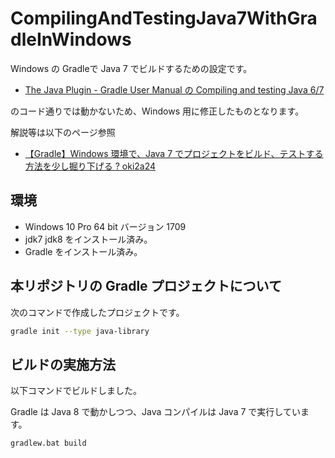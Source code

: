 # CompilingAndTestingJava7WithGradleInWindows
Windows  の Gradleで Java 7 でビルドするための設定です。

- <a href="https://docs.gradle.org/current/userguide/java_plugin.html#sec:java_cross_compilation" target="_blank">The Java Plugin - Gradle User Manual の Compiling and testing Java 6/7</a>

のコード通りでは動かないため、Windows 用に修正したものとなります。

解説等は以下のページ参照

- <a href="http://oki2a24.com/?p=10449" target="_blank">【Gradle】Windows 環境で、Java 7 でプロジェクトをビルド、テストする方法を少し掘り下げる ? oki2a24</a>

## 環境
- Windows 10 Pro 64 bit バージョン 1709
- jdk7 jdk8 をインストール済み。
- Gradle をインストール済み。

## 本リポジトリの Gradle プロジェクトについて
次のコマンドで作成したプロジェクトです。
```bash
gradle init --type java-library
```

## ビルドの実施方法
以下コマンドでビルドしました。

Gradle は Java 8 で動かしつつ、Java コンパイルは Java 7 で実行しています。

```bash
gradlew.bat build
```
